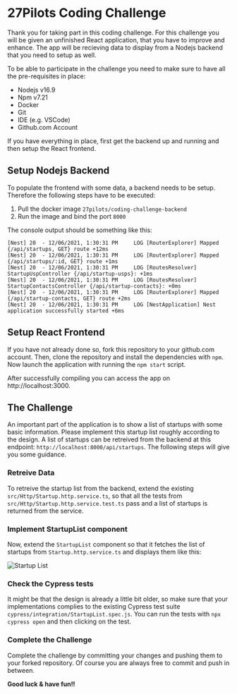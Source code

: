 # 27Pilots Coding Challenge

Thank you for taking part in this coding challenge. For this challenge you will be given an unfinished React application, that you have to improve and enhance. The app will be recieving data to display from a Nodejs backend that you need to setup as well.

To be able to participate in the challenge you need to make sure to have all the pre-requisites in place:

- Nodejs v16.9
- Npm v7.21
- Docker
- Git
- IDE (e.g. VSCode)
- Github.com Account

If you have everything in place, first get the backend up and running and then setup the React frontend.

## Setup Nodejs Backend

To populate the frontend with some data, a backend needs to be setup. Therefore the following steps have to be executed:

1. Pull the docker image `27pilots/coding-challenge-backend`
2. Run the image and bind the port `8000`

The console output should be something like this:

```
[Nest] 20  - 12/06/2021, 1:30:31 PM     LOG [RouterExplorer] Mapped {/api/startups, GET} route +12ms
[Nest] 20  - 12/06/2021, 1:30:31 PM     LOG [RouterExplorer] Mapped {/api/startups/:id, GET} route +1ms
[Nest] 20  - 12/06/2021, 1:30:31 PM     LOG [RoutesResolver] StartupUspController {/api/startup-usps}: +1ms
[Nest] 20  - 12/06/2021, 1:30:31 PM     LOG [RoutesResolver] StartupContactsController {/api/startup-contacts}: +0ms
[Nest] 20  - 12/06/2021, 1:30:31 PM     LOG [RouterExplorer] Mapped {/api/startup-contacts, GET} route +2ms
[Nest] 20  - 12/06/2021, 1:30:31 PM     LOG [NestApplication] Nest application successfully started +6ms
```

## Setup React Frontend

If you have not already done so, fork this repository to your github.com account. Then, clone the repository and install the dependencies with `npm`. Now launch the application with running the `npm start` script.

After successfully compiling you can access the app on http://localhost:3000.

## The Challenge

An important part of the application is to show a list of startups with some basic information. Please implement this startup list roughly according to the design. A list of startups can be retreived from the backend at this endpoint: `http://localhost:8000/api/startups`. The following steps will give you some guidance.

### Retreive Data

To retreive the startup list from the backend, extend the existing `src/Http/Startup.http.service.ts`, so that all the tests from `src/Http/Startup.http.service.test.ts` pass and a list of startups is returned from the service.

### Implement StartupList component

Now, extend the `StartupList` component so that it fetches the list of startups from `Startup.http.service.ts` and displays them like this:

![Startup List](startup-list.png)

### Check the Cypress tests

It might be that the design is already a little bit older, so make sure that your implementations complies to the existing Cypress test suite `cypress/integration/StartupList.spec.js`. You can run the tests with `npx cypress open` and then clicking on the test.

### Complete the Challenge

Complete the challenge by committing your changes and pushing them to your forked repository. Of course you are always free to commit and push in between.

**Good luck & have fun!!**
